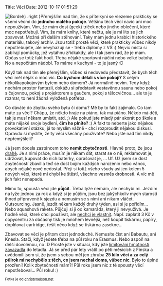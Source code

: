 Title: Věci
Date: 2012-10-17 01:51:29

![Bordel]({filename}/images/clutter.jpg){: .right }Přemýšlím nad tím, že s přítelkyní se vlezeme prakticky se všemi věcmi do **jednoho malého pokoje**. Většinu těch věcí navíc ani moc nepoužívám. Vím, že mám dost (geek) triček nebo jiného oblečení, které moc nepotřebuji. Vím, že mám knihy, které nečtu, ale je mi líto se jich zbavovat. Možná při dalším stěhování. Taky mám jednu krabici historického materiálu, takový archiv. Jsou totiž prostě věci, které prakticky vůbec nikdy nepotřebujete, ale nevyhazují se - třeba diplomy z VŠ :) Nejvíc místa si zabírají pomůcky, jež vytáhnu zřídkakdy, ale i tak jsem rád, že je mám. Občas se totiž fakt hodí. Třeba nějaké sportovní náčiní nebo velké batohy. No a nepočítám nádobí. To máme v kuchyni - to je jasný :D

Když tak nad tím ale přemýšlím, vůbec si nedovedu představit, že bych těch věcí měl nějak o moc víc. **Co bychom dělali s více pokoji?** S celým několikapokojovým bytem nebo domem? Já normálně nevím. Tedy když nechám prostor fantazii, dokážu si představit vestavěnou saunu nebo pokoj s čajovnou, pokoj s projektorem a gaučem, pokoj s tělocvičnou... ale to je rozmar, to není žádná vyložená potřeba.

Co dáváte do zbytku svého bytu či domu? Mě by to fakt zajímalo. Co tam máte za věci? Chápu, že někdo hraje na piáno, tak má piáno. Někdo má děti, tak je musí někam umístit, atd. ;) Ale pokud jste mladý pár akorát po škole a máte nějaké svoje bydlení, **čím ho plníte?** :) A fakt to neberte jako nějakou provokativní otázku, já to myslím vážně - chci rozproudit nějakou diskusi. Opravdu si myslíte, že ty věci všechny používáte? Nebo jste nad tím nikdy nepřemýšleli?

Já jsem docela zastáncem toho **nemít zbytečnosti**. Hlavně proto, že jsou [drahé](http://mnmlist.com/the-true-cost-of-stuff). Je s nimi práce, musím je někam dát, starat se o ně, reklamovat je, udržovat, kupovat do nich baterky, oprašovat je, ... Uf. Už jsem se dost zbytečností zbavil a teď se dost bojím každých narozenin nebo vánoc, abych nějaké nové nedostal. Přeji si totiž všeho všudy asi jen kolem 5 nových věcí, které mi chybí ke štěstí, všechno vesměs drobnosti. A víc mě jich fakt nenapadá.

Mimo to, spousta věcí jde **půjčit**. Třeba lyže nemám, ale nechybí mi. Jezdím na lyže jednou za rok a když si je půjčím, jsou bez jakýchkoliv mých starostí ihned připravené k sjezdu a nemusím se s nimi ani nikam vláčet. Outsourcing. Jasně, jezdit někam každý druhý týden, asi si je pořídím... Nebo squashová raketa. Půjčuji si ji od kamaráda, který ji nevyužívá. Je hodně věcí, které chci používat, ale [nechci je vlastnit](http://www.knesl.com/articles/view/chtit-si-koupit-vs-chtit-vlastnit). Např. zaplatit 3 Kč v copycentru za občasný tisk je mnohem levnější, než koupit tiskárnu, papíry, doplňovat cartridge, řešit něco když se tiskárna zasekne...

Zbavovat se věcí je přitom dost jednoduché. Nemusíte číst ani Babautu, ani Knesla. Stačí, když jedete třeba na půl roku na Erasmus. Nebo aspoň na delší dovolenou, no :D Prostě jste v situaci, kdy jste [limitováni hmotností zavazadla](http://www.knesl.com/articles/view/one-bag-living-experiment) do letadla. Já se před pár lety vrátil po pěti měsících z Finska a uvědomil jsem si, že jsem s sebou měl jen zhruba **25 kilo věcí a za celý půlrok mi nechybělo z těch, co jsem nechal doma, vůbec nic**. Bylo to úplné prozření! Kolik zbytečností mám?! Půl roku jsem nic z té spousty věcí nepotřeboval... Půl roku! :)

<small>Fotka je od [christynelson.net](https://secure.flickr.com/photos/craftyconservative/3201195337/)</small>
